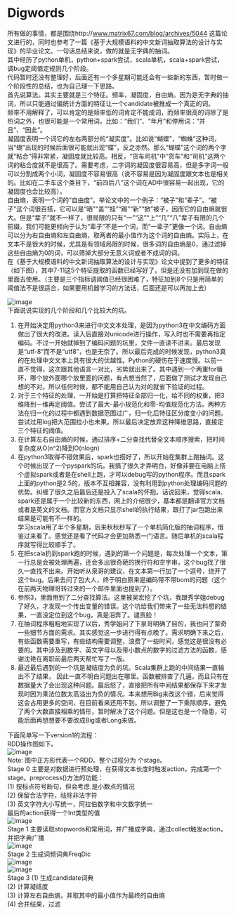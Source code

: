Digwords
========
所有做的事情，都是围绕http://www.matrix67.com/blog/archives/5044 这篇论文进行的，同时也参考了一篇《基于大规模语料的中文新词抽取算法的设计与实现》的毕业论文。一句话总结来说，做的就是无字典的抽词。  
其中经历了python单机，python+spark尝试，scala单机，scala+spark尝试，调bug定阈值定规则几个阶段。  
代码暂时还没有整理好，后面还有一个多星期可能还会有一些新的东西，暂时做一个阶段性的总结，也为自己理一下思路。  
首先说算法。其实主要就是三个特征。频率，凝固度，自由熵。因为是无字典的抽词，所以只能通过偏统计方面的特征让一个candidate被推成一个真正的词。  
频率不用解释了，可以肯定的是频率低的词肯定不能成词，而频率很高的词除了是热词之外，也很可能是一个常用词，比如：“我们”、“年月”和停用词：“并且”、“因此”。  
凝固度表明一个词它的左右两部分的“凝实度”。比如说“蝴蝶”，“蜘蛛”这种词，当“蝴”出现的时候后面很可能就出现“蝶”，反之亦然。那么“蝴蝶”这个词的两个字就“粘合”得非常紧，凝固度就比较高。相反，“货车司机”中“货车”和“司机”这两个词的粘合度就不是很高了。需要考虑，二字词的凝固度很容易高，但是多字词一般可以分割成两个小词，凝固度不容易很高（说不容易是因为凝固度跟文本也是相关的。比如在二手车这个类目下，“前四后八”这个词在AD中很容易一起出现，它的凝固度也会比较高）。  
自由熵，表明一个词的“自由度”。举论文中的一个例子：“被子”和“辈子”。“被子”这个词很百搭，它可以是“晒”“盖”“挂”“踢”“新”“掀”被子，因而它的自由熵就很大。但是“辈子”就不一样了，很局限的只有“一”“这”“上”“几”“八”辈子有限的几个前缀。我们可能更倾向于认为“辈子”不是一个词，而“一辈子”更像一个词。自由熵可以分为右自由熵和左自由熵，取两者的最小值作为这个词的自由熵。实际上，在文本不是很大的时候，尤其是有领域局限的时候，很多词的自由熵是0，通过滤掉这些自由熵为0的词，可以筛掉大部分无意义词或者不成词的词。  
在《基于大规模语料的中文新词抽取算法的设计与实现》论文中提到了更多的特征（如下图），其中7-11这5个特征提取的函数已经写好了，但是还没有加到现在做的里面去使用。（主要是三个指标调阈值已经很困难了，特征加到8个只是用简单的阈值法不是很适合，如果要用机器学习的方法话，后面还是可以再加上去）  

 ![image](https://github.com/sycbelief/Digwords/blob/master/pic/otherFeatures.png)  
下面说说实现的几个阶段和几个比较大的坑。  
1.	在开始决定用python3来进行中文文本处理，是因为python3在中文编码方面做出了很大的改进。读入后直接对unicode进行操作，写入时也不需要再指定编码。不过一开始就掉到了编码问题的坑里，文件一直读不进来。最后发现是“utf-8”而不是“utf8”，也是无奈了。所以最后完成的时候发现，python3真的在处理中文文本上具有很大的优越性。Python的硬伤在于速度慢。以前一直不觉得，这次跟其他语言一对比，劣势就出来了。其中遇到一个两重for循环，哪个放外面哪个放里面的问题，有点想当然了，后面做了测试才发现自己想的不对。所以任何时候，都不能用自己认为对的就省下验证的过程。  
2.	对于三个特征的处理，一开始是打算把特征全部归一化，给不同的权重，把3维降到一维再定阈值。尝试了最大-最小规范化和零-均值规范化方法。两种方法在归一化的过程中都遇到数据范围过广，归一化后特征区分度变小的问题。尝试过用log把大范围拉小也未果。所以最后决定放弃这种降维思路，直接定三个特征的阈值。  
3.	在计算左右自由熵的时候，通过排序+二分查找代替全文本顺序搜索，把时间复杂度从O(n^2)降到O(nlogn)  
4.	在python3取得不错效果后，spark也搭好了，所以开始在集群上跑抽词。这个时候出现了一个pyspark的坑。我搞了很久才弄明白，好像非要在电脑上搭个虚拟spark或者是在shell上跑，才可以debug写的python程序。而且spark上面的python是2.5的，版本不互相兼容，没有利用到python处理编码问题的优势。纠缠了很久之后最后还是投入了scala的怀抱。话说回来，觉得scala、spark还是属于一个比较新的东西，网上的介绍很少，基本都是翻译官方文档或者是英文的文档。而官方文档只显示shell的执行结果，跟打了jar包跑出来结果是可能有不一样的。  
学习scala用了半个多星期，后来秋秋秒写了一个单机简化版的抽词程序，借鉴过来看了。感觉还是看了代码才会更加熟悉一门语言。随后单机的scala程序就写得比较顺手了。  
5.	在把scala扔到spark跑的时候，遇到的第一个问题是，每次处理一个文本，第一行总是会被处理两遍，还会多出很奇葩的换行符和空字串，这个bug找了很久一直找不出来。开始听从泉哥的建议，在文本第一行加了一个逗号，绕开了这个bug。后来去问了包大人，终于明白原来是编码带不带bom的问题（这个在前两天物理哥转过来的一个邮件里面也提到了）。  
6.	参照3，里面用到了二分查找算法。这里被吴宏挖了个坑，我跟秀学姐debug了好久，才发现一个传出变量的错误。这个坑给我们带来了一些无法料想的结果，一直没定位到这个bug，真是泪奔了。谴责脸！  
7.	在抽词程序粗粗地实现了以后，秀学姐问了下泉哥明确了目的，我也问了蒙奇一些细节方面的需求。其实感觉这一步进行得有点晚了。需求明确下来之后，有些函数需要重写，有些结构需要调整，浪费了一些时间，感觉这是很没有必要的。其中涉及到数字、英文字母以及带小数点的数字的过滤方法的函数，感谢沈艳在离职前最后两天帮忙写了一版。  
8.	最近最后遇到的一个坑是凝结度为负的坑。Scala集群上跑的中间结果一直输出不了结果， 因此一直不明白问题出在哪里。函数被排查了几遍，而且只有在数据量大了会出现这种问题。最后怒了，直接把所有中间结果都保存下来才发现时因为乘法位数太高溢出为负的情况。本来想用Big来改这个错，后来觉得这会占用更多的空间，在目前看来还用不到。所以调整了一下乘除顺序，避免了两个大数直接相乘的情形，暂时解决了这个问题。但是这也是一个隐患，可能后面再想想要不要改成Big或者Long来做。  

下面简单写一下version1的流程：  
RDD操作图如下。  
![image](https://github.com/sycbelief/Digwords/blob/master/pic/Stage%200.png)  
Note: 图中正方形代表一个RDD。整个过程分为 个stage。  
Stage 0 主要是对数据进行预处理，在获得文本长度时触发action，完成第一个stage。preprocess()方法的功能：  
(1) 按标点符号断句，但会考虑.是小数点的情况  
(2) 保留合法字符，祛除非法字符  
(3) 英文字符大小写统一，阿拉伯数字和中文数字统一  
最后的action获得一个Int类型的值  
![image](https://github.com/sycbelief/Digwords/blob/master/pic/Stage%201.png)  
Stage 1 主要读取stopwords和常用词，并广播成字典，通过collect触发action，并把字典广播  
![image](https://github.com/sycbelief/Digwords/blob/master/pic/Stage%202.png)  
Stage 2 生成词频词典FreqDic  
![image](https://github.com/sycbelief/Digwords/blob/master/pic/Stage%203.png)  
![image](https://github.com/sycbelief/Digwords/blob/master/pic/Stage%203_1.png)  
Stage 3 
(1) 生成candidate词典  
(2) 计算凝结度  
(3) 计算左右自由熵，并取其中的最小值作为最终的自由熵  
(4) 合并结果，过滤  


